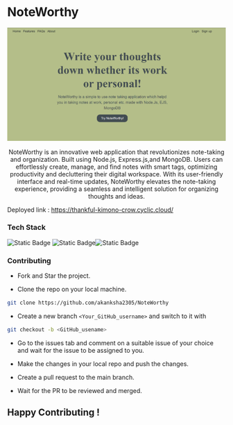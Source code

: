 # NoteWorthy

![Alt text](image.png)

<div align='center'>

NoteWorthy is an innovative web application that revolutionizes note-taking and organization. Built using Node.js, Express.js,and MongoDB. Users can effortlessly create, manage, and find notes with smart tags, optimizing productivity and decluttering their digital workspace. With its user-friendly interface and real-time updates, NoteWorthy elevates the note-taking experience, providing a seamless and intelligent solution for organizing thoughts and ideas.
</div>

Deployed link : https://thankful-kimono-crow.cyclic.cloud/

### Tech Stack

![Static Badge](https://img.shields.io/badge/NodeJS-101010?logo=nodedotjs&logoColor=%23339933) ![Static Badge](https://img.shields.io/badge/MongoDB-101010?logo=mongodb&logoColor=%2347A248)![Static Badge](https://img.shields.io/badge/JavaScript-F7DF1E?style=for-the-badge&logo=javascript&logoColor=black)

### Contributing


* Fork and Star the project.

* Clone the repo on your local machine.

```bash
git clone https://github.com/akanksha2305/NoteWorthy
```

* Create a new branch `<Your_GitHub_username>` and switch to it with 

```bash
git checkout -b <GitHub_usename>
```

* Go to the issues tab and comment on a suitable issue of your choice and wait for the issue to be assigned to you.

* Make the changes in your local repo and push the changes.
* Create a pull request to the main branch.
* Wait for the PR to be reviewed and merged.


## Happy Contributing !
